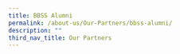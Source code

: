 ```yaml
---
title: BBSS Alumni
permalink: /about-us/Our-Partners/bbss-alumni/
description: ""
third_nav_title: Our Partners
---
```

